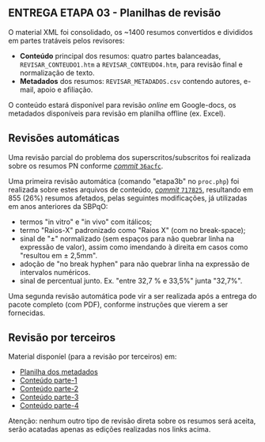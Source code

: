 ## ENTREGA ETAPA 03 - Planilhas de revisão

O material XML foi consolidado, os ~1400 resumos convertidos e divididos em partes tratáveis pelos revisores:

* **Conteúdo** principal dos resumos: quatro partes balanceadas, `REVISAR_CONTEUDO1.htm` a `REVISAR_CONTEUDO4.htm`, para revisão final e normalização de texto.
* **Metadados** dos resumos: `REVISAR_METADADOS.csv` contendo autores, e-mail, apoio e afiliação.

O conteúdo estará disponível para revisão *online* em Google-docs, os metadados disponíveis para revisão em planilha offline (ex. Excel).

## Revisões automáticas 
Uma revisão parcial do problema dos superscritos/subscritos foi realizada sobre os resumos PN conforme [*commit* `36acfc`](https://github.com/ppKrauss/SBPqO-2019/commit/36acfc40ae97f3b530d070a59b5904e69ea81f94).

Uma primeira revisão automática (comando "etapa3b" no `proc.php`) foi realizada sobre estes arquivos de conteúdo, [*commit* `717825`](https://github.com/ppKrauss/SBPqO-2019/commit/7178257a6f69abeb1056ac58c9ba82c82d20ed8a), resultando em 855 (26%) resumos afetados, pelas seguintes modificações, já utilizadas em anos anteriores da SBPqO:

* termos "in vitro" e "in vivo" com itálicos;
* termo "Raios-X" padronizado como "Raios X" (com no break-space);
* sinal de "±" normalizado (sem espaços para não quebrar linha na expressão de valor), assim como imendando à direita em casos como "resultou em ± 2,5mm".
* adoção de "no break hyphen" para não quebrar linha na expressão de intervalos numéricos.
* sinal de percentual junto. Ex. "entre 32,7 % e 33,5%" junta "32,7%".

Uma segunda revisão automática pode vir a ser realizada após a entrega do pacote completo (com PDF), conforme instruções que vierem a ser fornecidas.

## Revisão por terceiros
Material disponíel (para a revisão por terceiros) em:
* [Planilha dos metadados](https://docs.google.com/spreadsheets/d/1YnJId4oKj4OeGDl3-ifB9dLkICOaNDxttAlHKUxFcsI/)
* [Conteúdo parte-1](https://docs.google.com/document/d/14u7UfL1mRZKKK0jwzBzInslNE_NLM0C_6D3Kv8mkc6M/edit?usp=sharing)
* [Conteúdo parte-2](https://docs.google.com/document/d/1M4fK5xc9gUQEO6Sh3xVXyr2iFFaBidbGgs-hIYsBKdo/edit?usp=sharing)
* [Conteúdo parte-3](https://docs.google.com/document/d/1G3d84YX8QM7DQwRSzy2vxjceWWu0SyzHjAhrxc3t5iA/edit?usp=sharing)
* [Conteúdo parte-4](https://docs.google.com/document/d/1xH-P_6ktc-AxnNiY_jCo8KyZzJECN1OqvAiAY9xLQkQ/edit?usp=sharing)

Atenção: nenhum outro tipo de revisão direta sobre os resumos será aceita, serão acatadas apenas as edições realizadas nos links acima.

